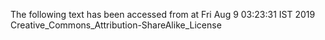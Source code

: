 The following text has been accessed from at Fri Aug 9 03:23:31 IST 2019
Creative_Commons_Attribution-ShareAlike_License
